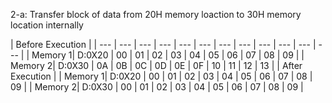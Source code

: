 2-a: Transfer block of data from 20H memory loaction to 30H memory location internally

| Before Execution |
| --- | --- | --- | --- | --- | --- | --- | --- | --- | --- | --- | --- |
| Memory 1| D:0X20 | 00 | 01 | 02 | 03 | 04 | 05 | 06 | 07 | 08 | 09 |
| Memory 2| D:0X30 | 0A | 0B | 0C | 0D | 0E | 0F | 10 | 11 | 12 | 13 |
| After Execution |
| Memory 1| D:0X20 | 00 | 01 | 02 | 03 | 04 | 05 | 06 | 07 | 08 | 09 |
| Memory 2| D:0X30 | 00 | 01 | 02 | 03 | 04 | 05 | 06 | 07 | 08 | 09 |
